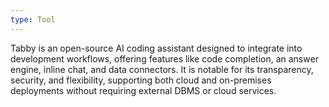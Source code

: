 ```yaml
---
type: Tool
---
```


Tabby is an open-source AI coding assistant designed to integrate into development workflows, offering features like code completion, an answer engine, inline chat, and data connectors. It is notable for its transparency, security, and flexibility, supporting both cloud and on-premises deployments without requiring external DBMS or cloud services.